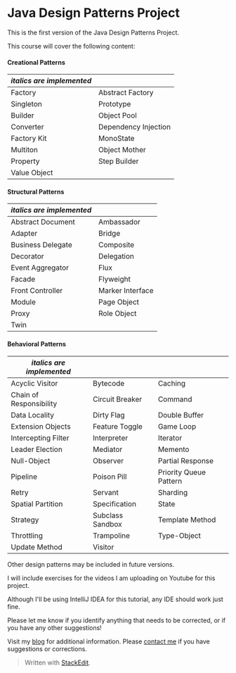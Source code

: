 # Java Design Patterns Project

This is the first version of the Java Design Patterns Project. 

This course will cover the following content:
#### Creational Patterns
|*italics are implemented*| |
|------|------
| Factory | Abstract Factory 
| Singleton| Prototype 
| Builder | Object Pool
| Converter | Dependency Injection 
| Factory Kit | MonoState 
| Multiton | Object Mother 
| Property | Step Builder
|Value Object 

#### Structural Patterns
|*italics are implemented*  |  |
|--|--
| Abstract Document |Ambassador  
|Adapter|Bridge
|Business Delegate|Composite
|Decorator|Delegation
|Event Aggregator|Flux
|Facade|Flyweight
|Front Controller|Marker Interface
|Module|Page Object
|Proxy|Role Object
|Twin

#### Behavioral Patterns
 |*italics are implemented* | | |
 |-|-|-| 
 |Acyclic Visitor|Bytecode |Caching
 |Chain of Responsibility|Circuit Breaker|Command
 |Data Locality|Dirty Flag|Double Buffer
 |Extension Objects|Feature Toggle|Game Loop
|Intercepting Filter|Interpreter|Iterator
|Leader Election|Mediator|Memento
|Null-Object|Observer|Partial Response
|Pipeline|Poison Pill|Priority Queue Pattern
|Retry|Servant|Sharding
|Spatial Partition|Specification|State
|Strategy|Subclass Sandbox|Template Method
|Throttling|Trampoline|Type-Object
|Update Method|Visitor

Other design patterns may be included in future versions.

I will include exercises for the videos I am uploading on Youtube for this project. 

Although I'll be using IntelliJ IDEA for this tutorial, any IDE should work just fine.

Please let me know if you identify anything that needs to be corrected, or if you have any other suggestions!

Visit my [blog](https://blog.iamprins.com) for additional information.
Please [contact me](mailto://ricardo@iamprins.com) if you have suggestions or corrections.

> Written with [StackEdit](https://stackedit.io/).
